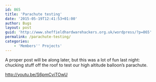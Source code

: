 ```yaml
---
id: 865
title: 'Parachute testing'
date: '2015-05-19T12:41:53+01:00'
author: Bugs
layout: post
guid: 'http://www.sheffieldhardwarehackers.org.uk/wordpress/?p=865'
permalink: /parachute-testing/
categories:
    - 'Members'' Projects'
---
```


A proper post will be along later, but this was a lot of fun last night: chucking stuff off the roof to test our high altitude balloon’s parachute.

http://youtu.be/S6pmCviTOwU